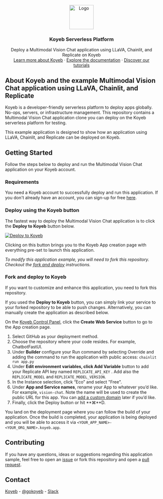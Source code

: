<div align="center">
  <a href="https://koyeb.com">
    <img src="https://www.koyeb.com/static/images/icons/koyeb.svg" alt="Logo" width="80" height="80">
  </a>
  <h3 align="center">Koyeb Serverless Platform</h3>
  <p align="center">
    Deploy a Multimodal Vision Chat application using LLaVA, Chainlit, and Replicate on Koyeb
    <br />
    <a href="https://koyeb.com">Learn more about Koyeb</a>
    ·
    <a href="https://koyeb.com/docs">Explore the documentation</a>
    ·
    <a href="https://koyeb.com/tutorials">Discover our tutorials</a>
  </p>
</div>

## About Koyeb and the example Multimodal Vision Chat application using LLaVA, Chainlit, and Replicate

Koyeb is a developer-friendly serverless platform to deploy apps globally. No-ops, servers, or infrastructure management.
This repository contains a Multimodal Vision Chat application clone you can deploy on the Koyeb serverless platform for testing.

This example application is designed to show how an application using LLaVA, Chainlit, and Replicate can be deployed on Koyeb.

## Getting Started

Follow the steps below to deploy and run the Multimodal Vision Chat application on your Koyeb account.

### Requirements

You need a Koyeb account to successfully deploy and run this application. If you don't already have an account, you can sign-up for free [here](https://app.koyeb.com/auth/signup).

### Deploy using the Koyeb button

The fastest way to deploy the Multimodal Vision Chat application is to click the **Deploy to Koyeb** button below.

[![Deploy to Koyeb](https://www.koyeb.com/static/images/deploy/button.svg)](https://app.koyeb.com/deploy?name=example-llava-chainlit&type=git&repository=koyeb%2Fexample-multimodal-vision-chat&branch=main&builder=buildpack&run_command=chainlit+run+app.py&env%5BREPLICATE_API_KEY%5D=CHANGE_ME&env%5BREPLICATE_MODEL%5D=yorickvp/llava-v1.6-mistral-7b&env%5BREPLICATE_MODEL_VERSION%5D=19be067b589d0c46689ffa7cc3ff321447a441986a7694c01225973c2eafc874&ports=8000%3Bhttp%3B%2F)

Clicking on this button brings you to the Koyeb App creation page with everything pre-set to launch this application.

_To modify this application example, you will need to fork this repository. Checkout the [fork and deploy](#fork-and-deploy-to-koyeb) instructions._

### Fork and deploy to Koyeb

If you want to customize and enhance this application, you need to fork this repository.

If you used the **Deploy to Koyeb** button, you can simply link your service to your forked repository to be able to push changes.
Alternatively, you can manually create the application as described below.

On the [Koyeb Control Panel](//app.koyeb.com/apps), click the **Create Web Service** button to go to the App creation page.

1. Select GitHub as your deployment method.
2. Choose the repository where your code resides. For example, ChatbotFastUI.
3. Under **Builder** configure your Run command by selecting Override and adding the command to run the application with public access: `chainlit run app.py`
4. Under **Edit environment variables, click Add Variable** button to add your Replicate API key named `REPLICATE_API_KEY` . Add also the `REPLICATE_MODEL` and `REPLICATE_MODEL_VERSION`.
5. In the Instance selection, click “Eco” and select "Free".
6. Under **App and Service names**, rename your App to whatever you’d like. For example, `vision-chat`. Note the name will be used to create the public URL for this app. You can [add a custom domain](https://www.koyeb.com/docs/run-and-scale/domains) later if you’d like.
7. Finally, click the Deploy button or hit **⌘**D.

You land on the deployment page where you can follow the build of your application. Once the build is completed, your application is being deployed and you will be able to access it via `<YOUR_APP_NAME>-<YOUR_ORG_NAME>.koyeb.app`.

## Contributing

If you have any questions, ideas or suggestions regarding this application sample, feel free to open an [issue](https://github.com/koyeb/example-multimodal-vision-chat/issues) or fork this repository and open a [pull request](https://github.com/koyeb/example-multimodal-vision-chat/pulls).

## Contact

[Koyeb](https://www.koyeb.com) - [@gokoyeb](https://twitter.com/gokoyeb) - [Slack](http://slack.koyeb.com/)
